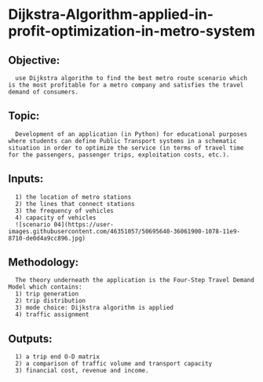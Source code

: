 # Dijkstra-Algorithm-applied-in-profit-optimization-in-metro-system
## Objective:
      use Dijkstra algorithm to find the best metro route scenario which is the most profitable for a metro company and satisfies the travel demand of consumers. 
      
## Topic:
      Development of an application (in Python) for educational purposes where students can define Public Transport systems in a schematic situation in order to optimize the service (in terms of travel time for the passengers, passenger trips, exploitation costs, etc.).

## Inputs:
      1) the location of metro stations
      2) the lines that connect stations
      3) the frequency of vehicles
      4) capacity of vehicles
      ![scenario 04](https://user-images.githubusercontent.com/46351057/50695640-36061900-1078-11e9-8710-de0d4a9cc896.jpg)
      
      
## Methodology: 
      The theory underneath the application is the Four-Step Travel Demand Model which contains: 
      1) trip generation
      2) trip distribution
      3) mode choice: Dijkstra algorithm is applied
      4) traffic assignment
      
## Outputs:
      1) a trip end O-D matrix
      2) a comparison of traffic volume and transport capacity
      3) financial cost, revenue and income.
